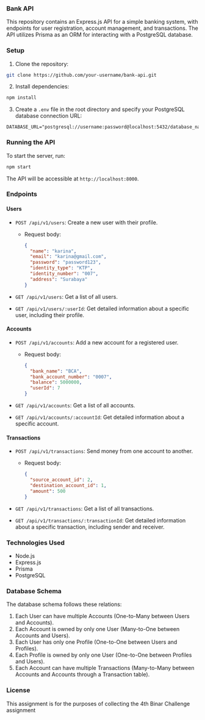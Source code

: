 ### Bank API

This repository contains an Express.js API for a simple banking system, with endpoints for user registration, account management, and transactions. The API utilizes Prisma as an ORM for interacting with a PostgreSQL database.

### Setup

1. Clone the repository:

```bash
git clone https://github.com/your-username/bank-api.git
```

2. Install dependencies:

```bash
npm install
```

3. Create a `.env` file in the root directory and specify your PostgreSQL database connection URL:

```plaintext
DATABASE_URL="postgresql://username:password@localhost:5432/database_name"
```

### Running the API

To start the server, run:

```bash
npm start
```

The API will be accessible at `http://localhost:8000`.

### Endpoints

#### Users

- `POST /api/v1/users`: Create a new user with their profile.
  - Request body:

    ```json
    {
      "name": "karina",
      "email": "karina@gmail.com",
      "password": "password123",
      "identity_type": "KTP",
      "identity_number": "007",
      "address": "Surabaya"
    }
    ```

- `GET /api/v1/users`: Get a list of all users.

- `GET /api/v1/users/:userId`: Get detailed information about a specific user, including their profile.

#### Accounts

- `POST /api/v1/accounts`: Add a new account for a registered user.
  - Request body:

    ```json
    {
      "bank_name": "BCA",
      "bank_account_number": "0007",
      "balance": 5000000,
      "userId": 7
    }
    ```

- `GET /api/v1/accounts`: Get a list of all accounts.

- `GET /api/v1/accounts/:accountId`: Get detailed information about a specific account.

#### Transactions

- `POST /api/v1/transactions`: Send money from one account to another.
  - Request body:

    ```json
    {
      "source_account_id": 2,
      "destination_account_id": 1,
      "amount": 500
    }
    ```

- `GET /api/v1/transactions`: Get a list of all transactions.

- `GET /api/v1/transactions/:transactionId`: Get detailed information about a specific transaction, including sender and receiver.

### Technologies Used

- Node.js
- Express.js
- Prisma
- PostgreSQL

### Database Schema

The database schema follows these relations:

1. Each User can have multiple Accounts (One-to-Many between Users and Accounts).
2. Each Account is owned by only one User (Many-to-One between Accounts and Users).
3. Each User has only one Profile (One-to-One between Users and Profiles).
4. Each Profile is owned by only one User (One-to-One between Profiles and Users).
5. Each Account can have multiple Transactions (Many-to-Many between Accounts and Accounts through a Transaction table).

### License

This assignment is for the purposes of collecting the 4th Binar Challenge assignment

